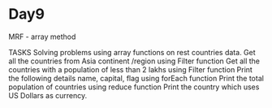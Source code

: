 # Day9

MRF - array method

TASKS
Solving problems using array functions on rest countries data.
Get all the countries from Asia continent /region using Filter function
Get all the countries with a population of less than 2 lakhs using Filter function
Print the following details name, capital, flag using forEach function
Print the total population of countries using reduce function
Print the country which uses US Dollars as currency.
